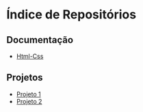 # Índice de Repositórios

## Documentação
- [Html-Css](https://github.com/Rafelrosod/Html-CSS)

## Projetos
- [Projeto 1](https://github.com/usuario/project-1)
- [Projeto 2](https://github.com/usuario/project-2)